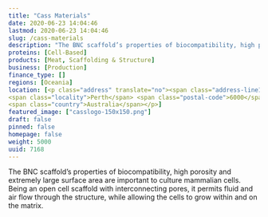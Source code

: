 ```yaml
---
title: "Cass Materials"
date: 2020-06-23 14:04:46
lastmod: 2020-06-23 14:04:46
slug: /cass-materials
description: "The BNC scaffold’s properties of biocompatibility, high porosity and extremely large surface area are important to culture mammalian cells. Being an open cell scaffold with interconnecting pores, it permits fluid and air flow through the structure, while allowing the cells to grow within and on the matrix."
proteins: [Cell-Based]
products: [Meat, Scaffolding & Structure]
business: [Production]
finance_type: []
regions: [Oceania]
location: [<p class="address" translate="no"><span class="address-line1">Roe Street</span><br>
<span class="locality">Perth</span> <span class="postal-code">6000</span><br>
<span class="country">Australia</span></p>]
featured_image: ["casslogo-150x150.png"]
draft: false
pinned: false
homepage: false
weight: 5000
uuid: 7168
---
```

<p>The BNC scaffold’s properties of biocompatibility, high porosity and extremely large surface area are important to culture mammalian cells. Being an open cell scaffold with interconnecting pores, it permits fluid and air flow through the structure, while allowing the cells to grow within and on the matrix.</p>
